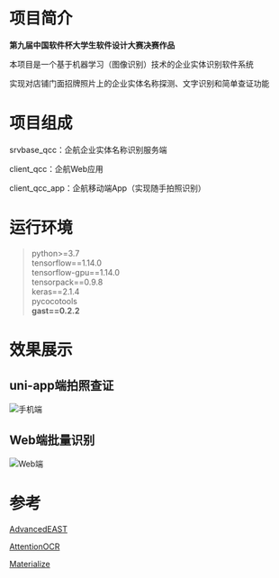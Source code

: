 # 项目简介
**第九届中国软件杯大学生软件设计大赛决赛作品**

本项目是一个基于机器学习（图像识别）技术的企业实体识别软件系统

实现对店铺门面招牌照片上的企业实体名称探测、文字识别和简单查证功能

# 项目组成
srvbase_qcc：企航企业实体名称识别服务端

client_qcc：企航Web应用

client_qcc_app：企航移动端App（实现随手拍照识别）

# 运行环境
> python>=3.7<br>
tensorflow==1.14.0<br>
tensorflow-gpu==1.14.0<br>
tensorpack==0.9.8<br>
keras==2.1.4<br>
pycocotools<br>
**gast==0.2.2**<br>

# 效果展示
## uni-app端拍照查证
![手机端](https://github.com/xiaobao520123/EnterpriseNavigator/blob/main/APP%E9%9A%8F%E6%89%8B%E6%8B%8D%E7%85%A7%E6%9F%A5%E8%AF%81.gif)

## Web端批量识别
![Web端](https://github.com/xiaobao520123/EnterpriseNavigator/blob/main/Web%E7%AB%AF%E6%89%B9%E9%87%8F%E8%AF%86%E5%88%AB.gif)

# 参考
[AdvancedEAST](https://github.com/huoyijie/AdvancedEAST)

[AttentionOCR](https://github.com/zhang0jhon/AttentionOCR)

[Materialize](https://github.com/Dogfalo/materialize)
